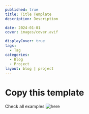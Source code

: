 ```yaml
---
published: true
title: Title Template
description: Description

date: 2024-01-01
cover: images/cover.avif

displayCover: true
tags:
  - Tag
categories:
  - Blog
  - Project
layout: blog | project
---
```


# Copy this template
Check all examples ![here](/lab/mdsvex)
